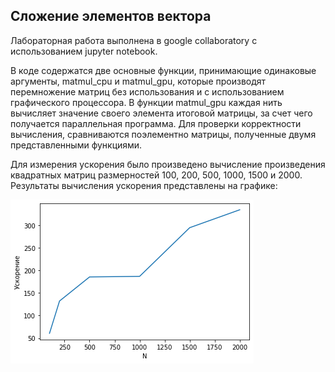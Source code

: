 ## Сложение элементов вектора

Лабораторная работа выполнена в google collaboratory с использованием jupyter notebook.

В коде содержатся две основные функции, принимающие одинаковые аргументы, matmul_cpu и matmul_gpu, которые производят перемножение матриц без использования и с использованием графического процессора.
В функции matmul_gpu каждая нить вычисляет значение своего элемента итоговой матрицы, за счет чего получается параллельная программа.
Для проверки корректности вычисления, сравниваются поэлементно матрицы, полученные двумя представленными функциями.

Для измерения ускорения было произведено вычисление произведения квадратных матриц размерностей 100, 200, 500, 1000, 1500 и 2000. Результаты вычисления ускорения представлены на графике:

![pic](https://github.com/greeger/greeger/blob/master/pictures/gpu_cpu.png)
